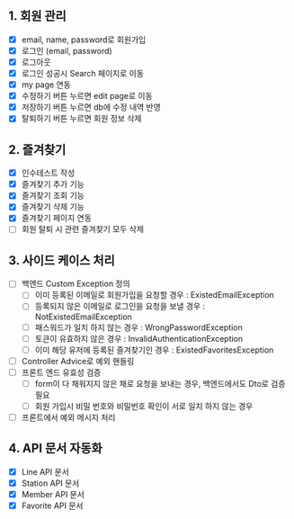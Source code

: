 ## 1. 회원 관리
- [x] email, name, password로 회원가입
- [x] 로그인 (email, password)
- [x] 로그아웃
- [x] 로그인 성공시 Search 페이지로 이동
- [x] my page 연동
- [x] 수정하기 버튼 누르면 edit page로 이동
- [x] 저장하기 버튼 누르면 db에 수정 내역 반영
- [x] 탈퇴하기 버튼 누르면 회원 정보 삭제

## 2. 즐겨찾기
- [x] 인수테스트 작성
- [x] 즐겨찾기 추가 기능 
- [x] 즐겨찾기 조회 기능
- [x] 즐겨찾기 삭제 기능
- [x] 즐겨찾기 페이지 연동
- [ ] 회원 탈퇴 시 관련 즐겨찾기 모두 삭제

## 3. 사이드 케이스 처리
- [ ] 백엔드 Custom Exception 정의 
    - [ ] 이미 등록된 이메일로 회원가입을 요청할 경우 : ExistedEmailException
    - [ ] 등록되지 않은 이메일로 로그인을 요청을 보낼 경우 : NotExistedEmailException
    - [ ] 패스워드가 일치 하지 않는 경우 : WrongPasswordException
    - [ ] 토큰이 유효하지 않은 경우 : InvalidAuthenticationException
    - [ ] 이미 해당 유저에 등록된 즐겨찾기인 경우 : ExistedFavoritesException
- [ ] Controller Advice로 예외 핸들링
- [ ] 프론트 엔드 유효성 검증
    - [ ] form이 다 채워지지 않은 채로 요청을 보내는 경우, 백엔드에서도 Dto로 검증 필요
    - [ ] 회원 가입시 비밀 번호와 비밀번호 확인이 서로 일치 하지 않는 경우
- [ ] 프론트에서 예외 메시지 처리

## 4. API 문서 자동화
- [x] Line API 문서
- [x] Station API 문서
- [x] Member API 문서
- [x] Favorite API 문서